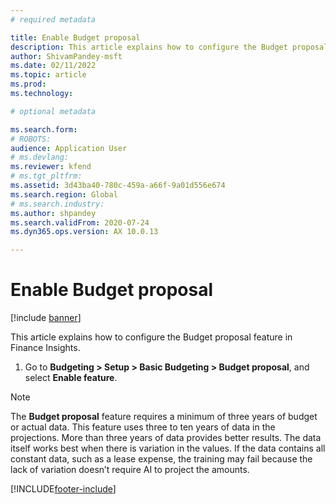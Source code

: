 ```yaml
---
# required metadata

title: Enable Budget proposal
description: This article explains how to configure the Budget proposal feature in Finance Insights.
author: ShivamPandey-msft
ms.date: 02/11/2022
ms.topic: article
ms.prod: 
ms.technology: 

# optional metadata

ms.search.form: 
# ROBOTS: 
audience: Application User
# ms.devlang: 
ms.reviewer: kfend
# ms.tgt_pltfrm: 
ms.assetid: 3d43ba40-780c-459a-a66f-9a01d556e674
ms.search.region: Global
# ms.search.industry: 
ms.author: shpandey
ms.search.validFrom: 2020-07-24
ms.dyn365.ops.version: AX 10.0.13

---
```

# Enable Budget proposal

[!include [banner](../includes/banner.md)]

This article explains how to configure the Budget proposal feature in Finance Insights.

1. Go to **Budgeting \> Setup \> Basic Budgeting \> Budget proposal**, and select **Enable feature**.

> [!NOTE]
> The **Budget proposal** feature requires a minimum of three years of budget or actual data. This feature uses three to ten years of data in the projections. More than three years of data provides better results. The data itself works best when there is variation in the values. If the data contains all constant data, such as a lease expense, the training may fail because the lack of variation doesn’t require AI to project the amounts.

[!INCLUDE[footer-include](../../includes/footer-banner.md)]
